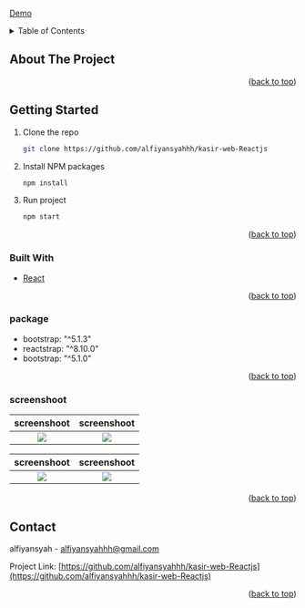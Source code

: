 [Demo](http://kasir.alfiyansyahhh.skom.id)

<!-- TABLE OF CONTENTS -->
<details>
  <summary>Table of Contents</summary>
  <ol>
    <li>
      <a href="#about-the-project">About The Project</a>
      <ul>
        <li><a href="#built-with">Built With</a></li>
        <li><a href="#package">Package</a></li>
        <li><a href="#screenshoot">Screen Shoot</a></li>
      </ul>
    </li>
    <li>
      <a href="#getting-started">Getting Started</a>
    </li>
  </ol>
</details>



<!-- ABOUT THE PROJECT -->
## About The Project


<p align="right">(<a href="#top">back to top</a>)</p>

<!-- GETTING STARTED -->
## Getting Started

1. Clone the repo
   ```sh
   git clone https://github.com/alfiyansyahhh/kasir-web-Reactjs
   ```
2. Install NPM packages
   ```sh
   npm install
   ```
3. Run project
   ```sh 
   npm start
   ```


<p align="right">(<a href="#top">back to top</a>)</p>



### Built With

* [React](https://reactjs.org/)

<p align="right">(<a href="#top">back to top</a>)</p>

### package

*  bootstrap: "^5.1.3"
*  reactstrap: "^8.10.0"
*  bootstrap: "^5.1.0"


<p align="right">(<a href="#top">back to top</a>)</p>


### screenshoot
 
screenshoot            |  screenshoot  | 
:-------------------------:|:-------------------------:|
![](http://gambar.alfiyansyahhh.skom.id/Screenshot%20(219).png) | ![](http://gambar.alfiyansyahhh.skom.id/Screenshot%20(221).png) |

 screenshoot             |   screenshoot             |
 :-------------------------:|:-------------------------:|
![](http://gambar.alfiyansyahhh.skom.id/Screenshot%20(1).png)  |  ![](http://gambar.alfiyansyahhh.skom.id/Screenshot%20(5).png)
 
 
<p align="right">(<a href="#top">back to top</a>)</p>


<!-- CONTACT -->
## Contact

alfiyansyah - alfiyansyahhh@gmail.com

Project Link: [https://github.com/alfiyansyahhh/kasir-web-Reactjs](https://github.com/alfiyansyahhh/kasir-web-Reactjs)

<p align="right">(<a href="#top">back to top</a>)</p>
